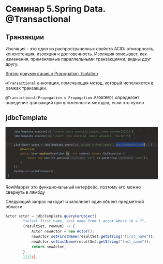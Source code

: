 # Семинар 5.Spring Data. @Transactional

## Транзакции

Изоляция - это одно из распространенных свойств ACID: атомарность, консистенция, изоляция и долговечность. Изоляция описывает, как изменения, применяемые параллельными транзакциями, видны друг другу.

[Spring документация о Propogation, Isolation](https://www.baeldung.com/spring-transactional-propagation-isolation)

`@Transactional` аннотация, помечающая метод, который исполняется в рамках транзакции. 

`@Transactional(Propogation = Propogation.REQUIRED)` определяет поведение транзакций при вложенности методов, если это нужно

## jdbcTemplate

![scr10](./images/scr10.png)

RowMapper это функциональный интерфейс, поэтому его можно свернуть  в лямбду

Следующий запрос находит и заполняет один объект предметной области:

```jsx
Actor actor = jdbcTemplate.queryForObject(
        "select first_name, last_name from t_actor where id = ?",
        (resultSet, rowNum) -> {
            Actor newActor = new Actor();
            newActor.setFirstName(resultSet.getString("first_name"));
            newActor.setLastName(resultSet.getString("last_name"));
            return newActor;
        },
        1212L);
```
